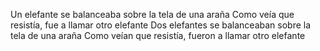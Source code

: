 Un elefante se balanceaba sobre la tela de una araña
Como veía que resistía, fue a llamar otro elefante
Dos elefantes se balanceaban sobre la tela de una araña
Como veían que resistía, fueron a llamar otro elefante